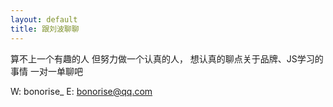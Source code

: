 ```yaml
---
layout: default
title: 跟刘波聊聊
---
```


算不上一个有趣的人
但努力做一个认真的人，
想认真的聊点关于品牌、JS学习的事情
一对一单聊吧

W: bonorise_
E: bonorise@qq.com